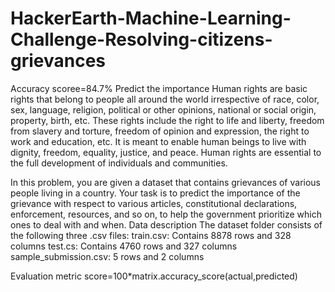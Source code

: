 # HackerEarth-Machine-Learning-Challenge-Resolving-citizens-grievances
Accuracy scoree=84.7%
Predict the importance
Human rights are basic rights that belong to people all around the world irrespective of race, color, sex, language, religion, political or other opinions, national or social origin, property, birth, etc. These rights include the right to life and liberty, freedom from slavery and torture, freedom of opinion and expression, the right to work and education, etc. It is meant to enable human beings to live with dignity, freedom, equality, justice, and peace. Human rights are essential to the full development of individuals and communities.

In this problem, you are given a dataset that contains grievances of various people living in a country. Your task is to predict the importance of the grievance with respect to various articles, constitutional declarations, enforcement, resources, and so on, to help the government prioritize which ones to deal with and when.
Data description
The dataset folder consists of the following three .csv files:
train.csv: Contains 8878 rows and 328 columns
test.cs: Contains 4760 rows and 327 columns
sample_submission.csv: 5 rows and 2 columns

Evaluation metric
score=100*matrix.accuracy_score(actual,predicted)
